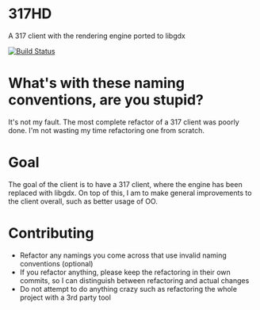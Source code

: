 # 317HD
A 317 client with the rendering engine ported to libgdx

[![Build Status](https://travis-ci.org/demmonic/317HD.svg?branch=master)](https://travis-ci.org/demmonic/317HD)

# What's with these naming conventions, are you stupid?
It's not my fault. The most complete refactor of a 317 client was poorly done. I'm not wasting my time refactoring one from scratch.

# Goal
The goal of the client is to have a 317 client, where the engine has been replaced with libgdx. On top of this, I am to make general
improvements to the client overall, such as better usage of OO.

# Contributing
* Refactor any namings you come across that use invalid naming conventions (optional)
* If you refactor anything, please keep the refactoring in their own commits, so I can distinguish between refactoring and actual changes
* Do not attempt to do anything crazy such as refactoring the whole project with a 3rd party tool
